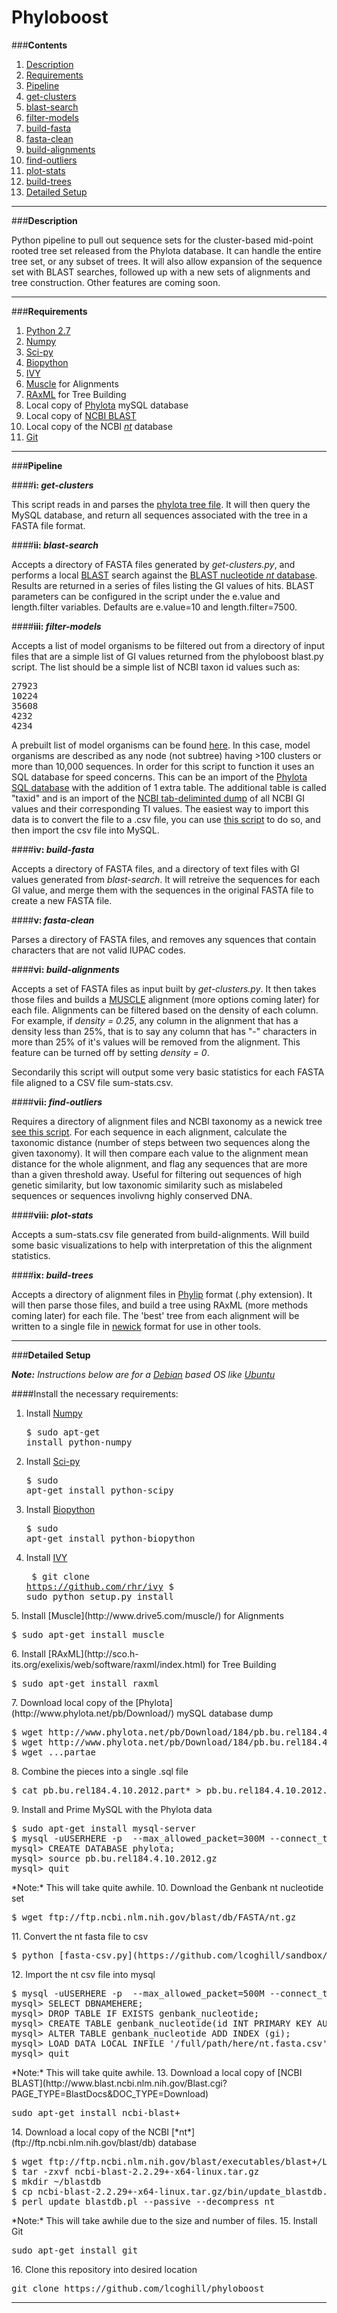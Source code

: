 Phyloboost
==========

###**Contents**
1. <a href="#description">Description</a>
2. <a href="#requirements">Requirements</a>
3. <a href="#pipeline">Pipeline</a>
  1. <a href="#get-clusters">get-clusters</a>
  2. <a href="#blast-search">blast-search</a>
  3. <a href="#filter-models">filter-models</a>
  4. <a href="#build-fasta">build-fasta</a>
  5. <a href="#fasta-clean">fasta-clean</a>
  6. <a href="#build-alignments">build-alignments</a>
  7. <a href="#find-outliers">find-outliers</a>
  9. <a href="#plot-stats">plot-stats</a>
  9. <a href="#build-trees">build-trees</a>
4. <a href="#detailed-setup">Detailed Setup</a>

***
<a name="description"></a>
###**Description**

Python pipeline to pull out sequence sets for the cluster-based mid-point rooted tree set released from the Phylota database. It can handle the entire tree set, or any subset of trees. It will also allow expansion of the sequence set with BLAST searches, followed up with a new sets of alignments and tree construction. Other features are coming soon.


***

<a name="requirements"></a>
###**Requirements**


1. [Python 2.7](http://www.python.org)
2. [Numpy](http://www.numpy.org)
3. [Sci-py](http://www.scipy.org)
4. [Biopython](http://www.biopython.org/wiki/Main_Page)
5. [IVY](http://www.reelab.net/home/software/ivy/)
6. [Muscle](http://www.drive5.com/muscle/) for Alignments
7. [RAxML](http://sco.h-its.org/exelixis/web/software/raxml/index.html) for Tree Building
8. Local copy of [Phylota](http://www.phylota.net/pb/Download/) mySQL database
9. Local copy of [NCBI BLAST](http://www.blast.ncbi.nlm.nih.gov/Blast.cgi?PAGE_TYPE=BlastDocs&DOC_TYPE=Download) 
10. Local copy of the NCBI [*nt*](ftp.ncbi.nlm.nih.gov/blast/db) database
11. [Git]()


***
<a name="pipeline"></a>
###**Pipeline**

<a name="get-clusters"></a>
####**i: <i>get-clusters</i>**

This script reads in and parses the [phylota tree file](http://www.phylota.net/pb/Download.htm). It will then query the MySQL database, and return all sequences associated with the tree in a FASTA file format. 


<a name="blast-search"></a>
####**ii: <i>blast-search</i>**

Accepts a directory of FASTA files generated by <i>get-clusters.py</i>, and performs a local [BLAST](http://blast.ncbi.nlm.nih.gov/Blast.cgi) search against the [BLAST nucleotide <i>nt</i> database](http://www.ncbi.nlm.nih.gov/guide/howto/run-blast-local/). Results are returned in a series of files listing the GI values of hits. BLAST parameters can be configured in the script under the e.value and length.filter variables. Defaults are e.value=10 and length.filter=7500. 

<a name="filter-models"></a>
####**iii: <i>filter-models</i>**

Accepts a list of model organisms to be filtered out from a directory of input files that are a simple list of GI values returned from the phyloboost blast.py script. The list should be a simple list of NCBI taxon id values such as:

<pre>
27923
10224
35608
4232
4234
</pre>

A prebuilt list of model organisms can be found [here](http://figshare.com/articles/model_organisms_txt/1000716). In this case, model organisms are described as any node (not subtree) having >100 clusters or more than 10,000 sequences. In order for this script to function it uses an SQL database for speed concerns. This can be an import of the [Phylota SQL database](http://www.phylota.net/pb/Download/) with the addition of 1 extra table. The additional table is called "taxid" and is an import of the [NCBI tab-deliminted dump](ftp://ftp.ncbi.nih.gov/pub/taxonomy/gi_taxid_nucl.dmp.gz) of all NCBI GI values and their corresponding TI values. The easiest way to import this data is to convert the file to a .csv file, you can use [this script]() to do so, and then import the csv file into MySQL.   


<a name="build-fasta"></a>
####**iv: <i>build-fasta</i>**

Accepts a directory of FASTA files, and a directory of text files with GI values generated from <i>blast-search</i>. It will retreive the sequences for each GI value, and merge them with the sequences in the original FASTA file to create a new FASTA file.

<a name="fasta-clean"></a>
####**v: <i>fasta-clean</i>**

Parses a directory of FASTA files, and removes any squences that contain characters that are not valid IUPAC codes.

<a name="build-alignments"></a>
####**vi: <i>build-alignments</i>**

Accepts a set of FASTA files as input built by <i>get-clusters.py</i>. It then takes those files and builds a [MUSCLE]() alignment (more options coming later) for each file. Alignments can be filtered based on the density of each column. For example, if <i>density = 0.25</i>, any column in the alignment that has a density less than 25%, that is to say any column that has "-" characters in more than 25% of it's values will be removed from the alignment. This feature can be turned off by setting <i>density = 0</i>.

Secondarily this script will output some very basic statistics for each FASTA file aligned to a CSV file sum-stats.csv.

<a name="find-outliers"></a>
####**vii: <i>find-outliers</i>**

Requires a directory of alignment files and NCBI taxonomy as a newick tree [see this script](https://github.com/lcoghill/sandbox/blob/master/ncbi_tree.py). For each sequence in each alignment, calculate the taxonomic distance (number of steps between two sequences along the given taxonomy). It will then compare each value to the alignment mean distance for the whole alignment, and flag any sequences that are more than a given threshold away. Useful for filtering out sequences of high genetic similarity, but low taxonomic similarity such as mislabeled sequences or sequences involivng highly conserved DNA.

<a name="plot-stats"></a>
####**viii: <i>plot-stats</i>**

Accepts a sum-stats.csv file generated from build-alignments. Will build some basic visualizations to help with interpretation of this the alignment statistics.


<a name="build-trees"></a>
####**ix: <i>build-trees</i>**

Accepts a directory of alignment files in [Phylip](http://evolution.genetics.washington.edu/phylip/doc/main.html) format (.phy extension). It will then parse those files, and build a tree using RAxML (more methods coming later) for each file. The 'best' tree from each alignment will be written to a single file in [newick](http://evolution.genetics.washington.edu/phylip/newicktree.html) format for use in other tools. 


***
<a name="detailed-setup"></a>
###**Detailed Setup**

<i>**Note:** Instructions below are for a [Debian](http://www.debian.org) based OS like [Ubuntu](http://www.ubuntu.com)</i>

####Install the necessary requirements:

1. Install [Numpy](http://www.numpy.org) <pre>$ sudo apt-get install python-numpy</pre>
2. Install [Sci-py](http://www.scipy.org) <pre>$ sudo apt-get install python-scipy</pre>
3. Install [Biopython](http://www.biopython.org/wiki/Main_Page) <pre>$ sudo apt-get install python-biopython</pre>
4. Install [IVY](http://www.reelab.net/home/software/ivy/)<pre>
$ git clone https://github.com/rhr/ivy
$ sudo python setup.py install
</pre>
5. Install [Muscle](http://www.drive5.com/muscle/) for Alignments <pre>$ sudo apt-get install muscle</pre>
6. Install [RAxML](http://sco.h-its.org/exelixis/web/software/raxml/index.html) for Tree Building <pre>$ sudo apt-get install raxml</pre>
7. Download local copy of the [Phylota](http://www.phylota.net/pb/Download/) mySQL database dump <pre>$ wget http://www.phylota.net/pb/Download/184/pb.bu.rel184.4.10.2012.partaa
$ wget http://www.phylota.net/pb/Download/184/pb.bu.rel184.4.10.2012.partab
$ wget ...partae
</pre>
8. Combine the pieces into a single .sql file<pre>$ cat pb.bu.rel184.4.10.2012.part* > pb.bu.rel184.4.10.2012.gz</pre>
9. Install and Prime MySQL with the Phylota data<pre>
$ sudo apt-get install mysql-server
$ mysql -uUSERHERE -p  --max_allowed_packet=300M --connect_timeout=6000
mysql> CREATE DATABASE phylota;
mysql> source pb.bu.rel184.4.10.2012.gz
mysql> quit
</pre>
*Note:* This will take quite awhile.
10. Download the Genbank nt nucleotide set<pre>
$ wget ftp://ftp.ncbi.nlm.nih.gov/blast/db/FASTA/nt.gz</pre>
11. Convert the nt fasta file to csv<pre>
$ python [fasta-csv.py](https://github.com/lcoghill/sandbox/blob/master/fasta-csv.py)</pre>
12. Import the nt csv file into mysql<pre>
$ mysql -uUSERHERE -p  --max_allowed_packet=500M --connect_timeout=6000 --local-infile=1
mysql> SELECT DBNAMEHERE;
mysql> DROP TABLE IF EXISTS genbank_nucleotide;
mysql> CREATE TABLE genbank_nucleotide(id INT PRIMARY KEY AUTO_INCREMENT, gi INT(20), accession VARCHAR(25), sequence LONGTEXT) ENGINE=MyISAM DEFAULT CHARSET=latin1 AUTO_INCREMENT=1;
mysql> ALTER TABLE genbank_nucleotide ADD INDEX (gi);
mysql> LOAD DATA LOCAL INFILE '/full/path/here/nt.fasta.csv' INTO TABLE genbank_nucleotide FIELDS TERMINATED BY ',' lines terminated by '\n' (gi, accession, sequence);
mysql> quit
</pre>
*Note:* This will take quite awhile.
13. Download a local copy of [NCBI BLAST](http://www.blast.ncbi.nlm.nih.gov/Blast.cgi?PAGE_TYPE=BlastDocs&DOC_TYPE=Download)<pre>sudo apt-get install ncbi-blast+</pre>  
14. Download a local copy of the NCBI [*nt*](ftp://ftp.ncbi.nlm.nih.gov/blast/db) database <pre>
$ wget ftp://ftp.ncbi.nlm.nih.gov/blast/executables/blast+/LATEST/ncbi-blast-2.2.29+-x64-linux.tar.gz
$ tar -zxvf ncbi-blast-2.2.29+-x64-linux.tar.gz
$ mkdir ~/blastdb
$ cp ncbi-blast-2.2.29+-x64-linux.tar.gz/bin/update_blastdb.pl ~/blastdb
$ perl update_blastdb.pl --passive --decompress nt
</pre>
*Note:* This will take awhile due to the size and number of files.
15. Install Git <pre>sudo apt-get install git</pre>
16. Clone this repository into desired location <pre>git clone https://github.com/lcoghill/phyloboost</pre>

***


